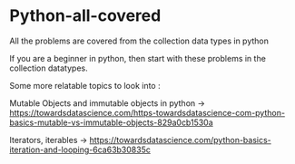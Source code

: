 # Python-all-covered
All the problems are covered from the collection data types in python

If you are a beginner in python, then start with these problems in the collection datatypes.

Some more relatable topics to look into :

Mutable Objects and immutable objects in python -> https://towardsdatascience.com/https-towardsdatascience-com-python-basics-mutable-vs-immutable-objects-829a0cb1530a

Iterators, iterables -> https://towardsdatascience.com/python-basics-iteration-and-looping-6ca63b30835c
